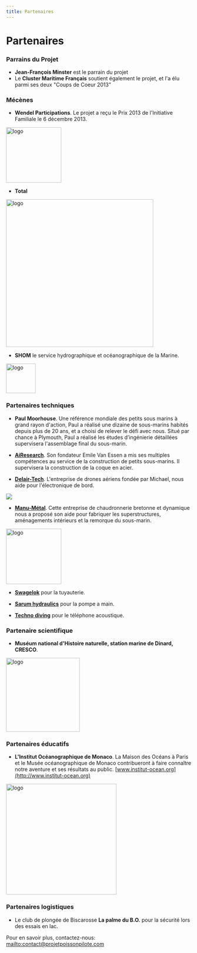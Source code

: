 ```yaml
---
title: Partenaires
---
```


</div>
</div>
<div class="hero" style="background-image:url('/images/header8.jpg')">
  <div class="title">
    <h1>Partenaires</h1>
  </div>
</div>

<div class="container">

### Parrains du Projet

- **Jean-François Minster** est le parrain du projet
- Le **Cluster Maritime Français** soutient également le projet, et l'a élu parmi ses deux "Coups de Coeur 2013"

### Mécènes

- **Wendel Participations**. Le projet a reçu le Prix 2013 de l'Initiative Familiale le 6 décembre 2013.

<img
 style="border: 0px solid ; width: 150px;"
 alt="logo" src="images/LOGOWP2.jpg">

- **Total**

<img
 style="border: 0px solid ; width: 400px;"
 alt="logo" src="images/totallogo.jpg">

- **SHOM** le service hydrographique et océanographique de la Marine.

<img
 style="border: 0px solid ; width: 80px;"
 alt="logo" src="images/shom.jpg">


### Partenaires techniques

- **Paul Moorhouse**. Une référence mondiale des petits sous marins à grand rayon d'action, 
Paul a réalisé une dizaine de sous-marins habités depuis plus de 20 ans, 
et a choisi de relever le défi avec nous. Situé par chance à Plymouth, 
Paul a réalisé les études d’ingénierie détaillées supervisera l'assemblage final du sous-marin.

- **[AiResearch](http://www.airesearch.nl/)**. Son fondateur Emile Van Essen a mis ses multiples compétences au service de la construction de petits sous-marins. 
Il supervisera la construction de la coque en acier. 

- **[Delair-Tech](http://http://www.delair-tech.com/en/home/)**. L'entreprise de drones aériens fondée par Michael, nous aide pour l'électronique de bord. 

![](images/DTlogo.jpg)

- **[Manu-Métal](http://www.manu-metal.fr)**. Cette entreprise de chaudronnerie bretonne et dynamique  
nous a proposé son aide pour fabriquer les superstructures, 
aménagements intérieurs et la remorque du sous-marin.

<img
 style="border: 0px solid ; width: 150px;"
 alt="logo" src="images/Manumetal.jpg">
 
- **[Swagelok](https://www.swagelok.com/)** pour la tuyauterie.

- **[Sarum hydraulics](http://www.sarum-hydraulics.co.uk/)** pour la pompe a main.

- **[Techno diving](http://www.technodiving.nl/)** pour le téléphone acoustique.

### Partenaire scientifique

- **Muséum national d'Histoire naturelle, station marine de Dinard, CRESCO**.

<img
 style="border: 0px solid ; width: 200px;"
 alt="logo" src="images/MNHN.jpg">

### Partenaires éducatifs

- **L'Institut Océanographique de Monaco**. La Maison des Océans à Paris et le Musée océanographique de Monaco contribueront 
à faire connaître notre aventure et ses résultats au public. [www.institut-ocean.org](http://www.institut-ocean.org)

<img
 style="border: 0px solid ; width: 300px;"
 alt="logo" src="images/IOFPA_LOGO.jpg">

### Partenaires logistiques

- Le club de plongée de Biscarosse **La palme du B.O.** pour la sécurité lors des essais en lac.


Pour en savoir plus, contactez-nous: <mailto:contact@projetpoissonpilote.com>
